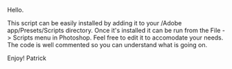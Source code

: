 Hello.

This script can be easily installed by adding it to your /Adobe app/Presets/Scripts directory. 
Once it's installed it can be run from the File -> Scripts menu in Photoshop.
Feel free to edit it to accomodate your needs. 
The code is well commented so you can understand what is going on.

Enjoy!
Patrick